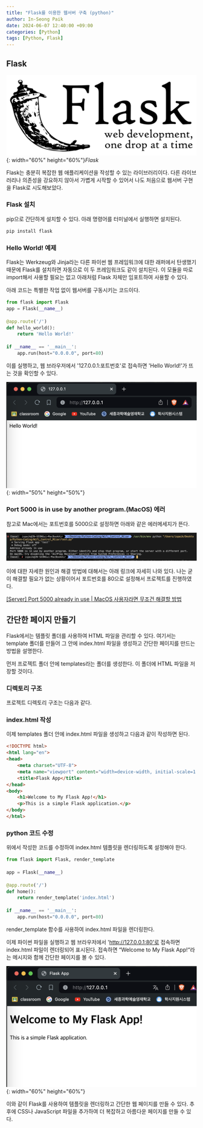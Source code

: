 ```yaml
---
title: "Flask를 이용한 웹서버 구축 (python)"
author: In-Seong Paik
date: 2024-06-07 12:40:00 +09:00
categories: [Python]
tags: [Python, Flask]
---
```


## Flask
![flask_img](/assets/img/flask.jpg){: width="60%" height="60%"}*Flask* 

Flask는 충분히 복잡한 웹 애플리케이션을 작성할 수 있는 라이브러리이다. 다른 라이브러리나 의존성을 강요하지 않아서 가볍게 시작할 수 있어서 나도 처음으로 웹서버 구현을 Flask로 시도해보았다.

### Flask 설치
pip으로 간단하게 설치할 수 있다. 아래 명령어를 터미널에서 실행하면 설치된다.

```python
pip install flask
```

### Hello World! 예제
Flask는 Werkzeug와 Jinja라는 다른 파이썬 웹 프레임워크에 대한 래퍼에서 탄생했기 때문에 Flask를 설치하면 자동으로 이 두 프레임워크도 같이 설치된다. 이 모듈을 따로 import해서 사용할 필요는 없고 아래처럼 Flask 자체만 임포트하여 사용할 수 있다.

아래 코드는 특별한 작업 없이 웹서버를 구동시키는 코드이다.


```python
from flask import Flask
app = Flask(__name__)
 
@app.route('/')
def hello_world():
    return 'Hello World!'
 
if __name__ == '__main__':
    app.run(host="0.0.0.0", port=80)
```


이를 실행하고, 웹 브라우저에서 '127.0.0.1:포트번호'로 접속하면 'Hello World!'가 뜨는 것을 확인할 수 있다.

![flask_helloworld.png](/assets/img/flask_helloworld.png){: width="50%" height="50%"}


### Port 5000 is in use by another program.(MacOS) 에러
참고로 Mac에서는 포트번호를 5000으로 설정하면 아래와 같은 에러메세지가 뜬다.

![port5000error.png](/assets/img/port5000error.png)

이에 대한 자세한 원인과 해결 방법에 대해서는 아래 링크에 자세히 나와 있다. 나는 굳이 해결할 필요가 없는 상황이어서 포트번호를 80으로 설정해서 프로젝트를 진행하였다.

<a href="https://algoroot.tistory.com/44">[Server] Port 5000 already in use | MacOS 사용자라면 무조건 해결할 방법</a>


## 간단한 페이지 만들기
Flask에서는 템플릿 폴더를 사용하여 HTML 파일을 관리할 수 있다. 여기서는 template 폴더를 만들어 그 안에 index.html 파일을 생성하고 간단한 페이지를 만드는 방법을 설명한다.

먼저 프로젝트 폴더 안에 templates라는 폴더를 생성한다. 이 폴더에 HTML 파일을 저장할 것이다.

### 디렉토리 구조
프로젝트 디렉토리 구조는 다음과 같다.


### index.html 작성
이제 templates 폴더 안에 index.html 파일을 생성하고 다음과 같이 작성하면 된다.
```html
<!DOCTYPE html>
<html lang="en">
<head>
    <meta charset="UTF-8">
    <meta name="viewport" content="width=device-width, initial-scale=1.0">
    <title>Flask App</title>
</head>
<body>
    <h1>Welcome to My Flask App!</h1>
    <p>This is a simple Flask application.</p>
</body>
</html>
```


### python 코드 수정
위에서 작성한 코드를 수정하여 index.html 템플릿을 렌더링하도록 설정해야 한다.

```python
from flask import Flask, render_template

app = Flask(__name__)

@app.route('/')
def home():
    return render_template('index.html')

if __name__ == '__main__':
    app.run(host="0.0.0.0", port=80)
```

render_template 함수를 사용하여 index.html 파일을 렌더링한다.


이제 파이썬 파일을 실행하고 웹 브라우저에서 'http://127.0.0.1:80'로 접속하면 index.html 파일이 렌더링되어 표시된다.
접속하면 “Welcome to My Flask App!“라는 메시지와 함께 간단한 페이지를 볼 수 있다.

![flask_ex.png](/assets/img/flask_ex.png){: width="60%" height="60%"}

이와 같이 Flask를 사용하여 템플릿을 렌더링하고 간단한 웹 페이지를 만들 수 있다. 추후에 CSS나 JavaScript 파일을 추가하여 더 복잡하고 아름다운 페이지를 만들 수 있다.